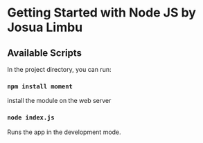 # Getting Started with Node JS by Josua Limbu

## Available Scripts

In the project directory, you can run:

### `npm install moment`
install the module on the web server

### `node index.js`
Runs the app in the development mode.
